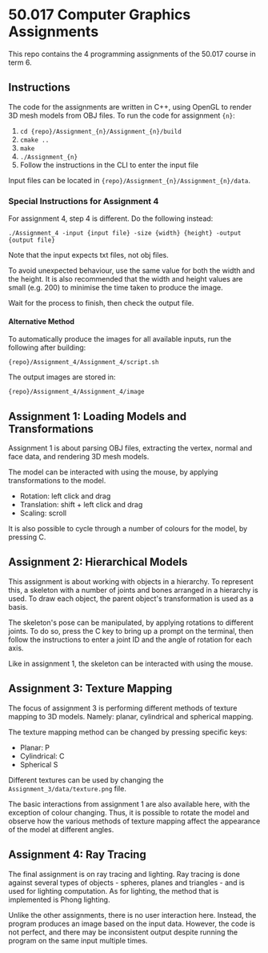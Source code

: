 # 50.017 Computer Graphics Assignments

This repo contains the 4 programming assignments of the 50.017 course in term 6.

## Instructions

The code for the assignments are written in C++, using OpenGL to render 3D mesh models from OBJ files. To run the code for assignment `{n}`:

1. `cd {repo}/Assignment_{n}/Assignment_{n}/build`
2. `cmake ..`
3. `make`
4. `./Assignment_{n}`
5. Follow the instructions in the CLI to enter the input file

Input files can be located in `{repo}/Assignment_{n}/Assignment_{n}/data`.

### Special Instructions for Assignment 4

For assignment 4, step 4 is different. Do the following instead:

`./Assignment_4 -input {input file} -size {width} {height} -output {output file}`

Note that the input expects txt files, not obj files.

To avoid unexpected behaviour, use the same value for both the width and the height. It is also recommended that the width and height values are small (e.g. 200) to minimise the time taken to produce the image.

Wait for the process to finish, then check the output file.

#### Alternative Method

To automatically produce the images for all available inputs, run the following after building:

`{repo}/Assignment_4/Assignment_4/script.sh`

The output images are stored in:

`{repo}/Assignment_4/Assignment_4/image`

## Assignment 1: Loading Models and Transformations

Assignment 1 is about parsing OBJ files, extracting the vertex, normal and face data, and rendering 3D mesh models.

The model can be interacted with using the mouse, by applying transformations to the model.

* Rotation: left click and drag
* Translation: shift + left click and drag
* Scaling: scroll

It is also possible to cycle through a number of colours for the model, by pressing C.

## Assignment 2: Hierarchical Models

This assignment is about working with objects in a hierarchy. To represent this, a skeleton with a number of joints and bones arranged in a hierarchy is used. To draw each object, the parent object's transformation is used as a basis.

The skeleton's pose can be manipulated, by applying rotations to different joints. To do so, press the C key to bring up a prompt on the terminal, then follow the instructions to enter a joint ID and the angle of rotation for each axis.

Like in assignment 1, the skeleton can be interacted with using the mouse.

## Assignment 3: Texture Mapping

The focus of assignment 3 is performing different methods of texture mapping to 3D models. Namely: planar, cylindrical and spherical mapping.

The texture mapping method can be changed by pressing specific keys:

* Planar: P
* Cylindrical: C
* Spherical S

Different textures can be used by changing the `Assignment_3/data/texture.png` file.

The basic interactions from assignment 1 are also available here, with the exception of colour changing. Thus, it is possible to rotate the model and observe how the various methods of texture mapping affect the appearance of the model at different angles.

## Assignment 4: Ray Tracing

The final assignment is on ray tracing and lighting. Ray tracing is done against several types of objects - spheres, planes and triangles - and is used for lighting computation. As for lighting, the method that is implemented is Phong lighting.

Unlike the other assignments, there is no user interaction here. Instead, the program produces an image based on the input data. However, the code is not perfect, and there may be inconsistent output despite running the program on the same input multiple times.
